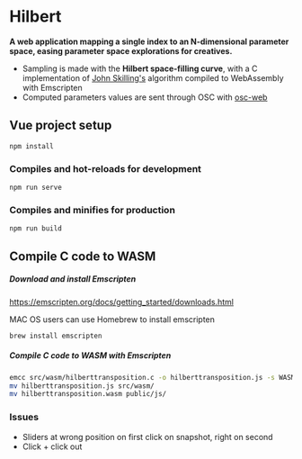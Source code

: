 # Hilbert

**A web application mapping a single index to an N-dimensional parameter space, easing parameter space explorations for creatives.**

- Sampling is made with the **Hilbert space-filling curve**, with a C implementation of [John Skilling's](https://doi.org/10.1063/1.1751381) algorithm compiled to WebAssembly with Emscripten
- Computed parameters values are sent through OSC with [osc-web](https://github.com/automata/osc-web)

## Vue project setup
```
npm install
```

### Compiles and hot-reloads for development
```
npm run serve
```

### Compiles and minifies for production
```
npm run build
```

## Compile C code to WASM

##### Download and install Emscripten

https://emscripten.org/docs/getting_started/downloads.html

MAC OS users can use Homebrew to install emscripten

`brew install emscripten`

##### Compile C code to WASM with Emscripten

```bash
emcc src/wasm/hilberttransposition.c -o hilberttransposition.js -s WASM_BIGINT -s EXPORTED_FUNCTIONS='["_coordinates_from_distance", "_distance_from_coordinates"]' -s MODULARIZE -s EXPORTED_RUNTIME_METHODS='["ccall","cwrap"]'
mv hilberttransposition.js src/wasm/
mv hilberttransposition.wasm public/js/
```

### Issues

- Sliders at wrong position on first click on snapshot, right on second
- Click + click out
